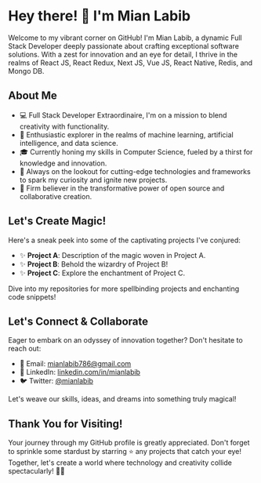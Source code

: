 # Hey there! 👋 I'm Mian Labib

Welcome to my vibrant corner on GitHub! I'm Mian Labib, a dynamic Full Stack Developer deeply passionate about crafting exceptional software solutions. With a zest for innovation and an eye for detail, I thrive in the realms of React JS, React Redux, Next JS, Vue JS, React Native, Redis, and Mongo DB.

## About Me

- 💻 Full Stack Developer Extraordinaire, I'm on a mission to blend creativity with functionality.
- 🚀 Enthusiastic explorer in the realms of machine learning, artificial intelligence, and data science.
- 🎓 Currently honing my skills in Computer Science, fueled by a thirst for knowledge and innovation.
- 🔭 Always on the lookout for cutting-edge technologies and frameworks to spark my curiosity and ignite new projects.
- 🌱 Firm believer in the transformative power of open source and collaborative creation.

## Let's Create Magic!

Here's a sneak peek into some of the captivating projects I've conjured:

- ✨ **Project A**: Description of the magic woven in Project A.
- ✨ **Project B**: Behold the wizardry of Project B!
- ✨ **Project C**: Explore the enchantment of Project C.

Dive into my repositories for more spellbinding projects and enchanting code snippets!

## Let's Connect & Collaborate

Eager to embark on an odyssey of innovation together? Don't hesitate to reach out:

- 📧 Email: [mianlabib786@gmail.com](mailto:mianlabib786@gmail.com)
- 🔗 LinkedIn: [linkedin.com/in/mianlabib](https://www.linkedin.com/in/mianlabib/)
- 🐦 Twitter: [@mianlabib](https://twitter.com/mianlabib)

Let's weave our skills, ideas, and dreams into something truly magical!

## Thank You for Visiting!

Your journey through my GitHub profile is greatly appreciated. Don't forget to sprinkle some stardust by starring ⭐️ any projects that catch your eye! Together, let's create a world where technology and creativity collide spectacularly! 🚀✨
